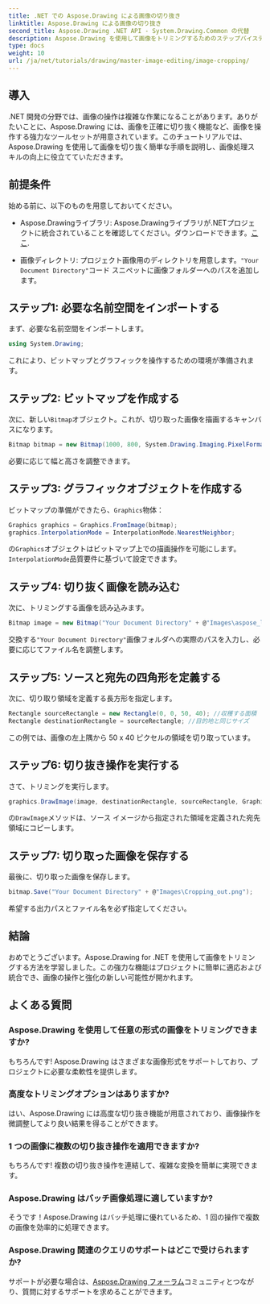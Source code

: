 ```yaml
---
title: .NET での Aspose.Drawing による画像の切り抜き
linktitle: Aspose.Drawing による画像の切り抜き
second_title: Aspose.Drawing .NET API - System.Drawing.Common の代替
description: Aspose.Drawing を使用して画像をトリミングするためのステップバイステップ ガイドを使用して、.NET アプリケーションでの画像操作のパワーを解き放ちます。このチュートリアルでは、ビットマップの作成から最終的なトリミングされた画像の保存まで、知っておく必要のあるすべてのことを説明します。
type: docs
weight: 10
url: /ja/net/tutorials/drawing/master-image-editing/image-cropping/
---
```

## 導入

.NET 開発の分野では、画像の操作は複雑な作業になることがあります。ありがたいことに、Aspose.Drawing には、画像を正確に切り抜く機能など、画像を操作する強力なツールセットが用意されています。このチュートリアルでは、Aspose.Drawing を使用して画像を切り抜く簡単な手順を説明し、画像処理スキルの向上に役立てていただきます。

## 前提条件

始める前に、以下のものを用意しておいてください。

- Aspose.Drawingライブラリ: Aspose.Drawingライブラリが.NETプロジェクトに統合されていることを確認してください。ダウンロードできます。[ここ](https://releases.aspose.com/drawing/net/).
  
- 画像ディレクトリ: プロジェクト画像用のディレクトリを用意します。`"Your Document Directory"`コード スニペットに画像フォルダーへのパスを追加します。

## ステップ1: 必要な名前空間をインポートする

まず、必要な名前空間をインポートします。

```csharp
using System.Drawing;
```

これにより、ビットマップとグラフィックを操作するための環境が準備されます。

## ステップ2: ビットマップを作成する

次に、新しい`Bitmap`オブジェクト。これが、切り取った画像を描画するキャンバスになります。

```csharp
Bitmap bitmap = new Bitmap(1000, 800, System.Drawing.Imaging.PixelFormat.Format32bppPArgb);
```

必要に応じて幅と高さを調整できます。

## ステップ3: グラフィックオブジェクトを作成する

ビットマップの準備ができたら、`Graphics`物体：

```csharp
Graphics graphics = Graphics.FromImage(bitmap);
graphics.InterpolationMode = InterpolationMode.NearestNeighbor;
```

の`Graphics`オブジェクトはビットマップ上での描画操作を可能にします。`InterpolationMode`品質要件に基づいて設定できます。

## ステップ4: 切り抜く画像を読み込む

次に、トリミングする画像を読み込みます。

```csharp
Bitmap image = new Bitmap("Your Document Directory" + @"Images\aspose_logo.png");
```

交換する`"Your Document Directory"`画像フォルダへの実際のパスを入力し、必要に応じてファイル名を調整します。

## ステップ5: ソースと宛先の四角形を定義する

次に、切り取り領域を定義する長方形を指定します。

```csharp
Rectangle sourceRectangle = new Rectangle(0, 0, 50, 40); //収穫する面積
Rectangle destinationRectangle = sourceRectangle; //目的地と同じサイズ
```

この例では、画像の左上隅から 50 x 40 ピクセルの領域を切り取っています。

## ステップ6: 切り抜き操作を実行する

さて、トリミングを実行します。

```csharp
graphics.DrawImage(image, destinationRectangle, sourceRectangle, GraphicsUnit.Pixel);
```

の`DrawImage`メソッドは、ソース イメージから指定された領域を定義された宛先領域にコピーします。

## ステップ7: 切り取った画像を保存する

最後に、切り取った画像を保存します。

```csharp
bitmap.Save("Your Document Directory" + @"Images\Cropping_out.png");
```

希望する出力パスとファイル名を必ず指定してください。

## 結論

おめでとうございます。Aspose.Drawing for .NET を使用して画像をトリミングする方法を学習しました。この強力な機能はプロジェクトに簡単に適応および統合でき、画像の操作と強化の新しい可能性が開かれます。

## よくある質問

### Aspose.Drawing を使用して任意の形式の画像をトリミングできますか?

もちろんです! Aspose.Drawing はさまざまな画像形式をサポートしており、プロジェクトに必要な柔軟性を提供します。

### 高度なトリミングオプションはありますか?

はい、Aspose.Drawing には高度な切り抜き機能が用意されており、画像操作を微調整してより良い結果を得ることができます。

### 1 つの画像に複数の切り抜き操作を適用できますか?

もちろんです! 複数の切り抜き操作を連結して、複雑な変換を簡単に実現できます。

### Aspose.Drawing はバッチ画像処理に適していますか?

そうです！Aspose.Drawing はバッチ処理に優れているため、1 回の操作で複数の画像を効率的に処理できます。

### Aspose.Drawing 関連のクエリのサポートはどこで受けられますか?

サポートが必要な場合は、[Aspose.Drawing フォーラム](https://forum.aspose.com/c/diagram/17)コミュニティとつながり、質問に対するサポートを求めることができます。